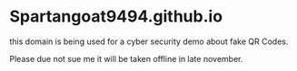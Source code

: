 # Spartangoat9494.github.io

this domain is being used for a cyber security demo about fake QR Codes.


Please due not sue me it will be taken offline in late november.
